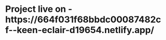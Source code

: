 <h1>Project live on - <a>https://664f031f68bbdc00087482cf--keen-eclair-d19654.netlify.app/</a></h1>
